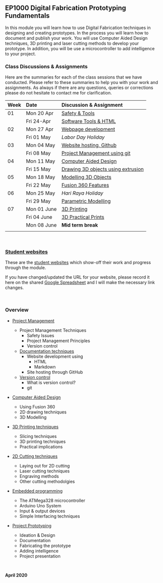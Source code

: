 ## EP1000 Digital Fabrication Prototyping Fundamentals

In this module you will learn how to use Digital Fabrication techniques in designing and creating prototypes.  In the process you will learn how to
document and publish your work.  You will use Computer Aided Design techniques, 3D printing and laser cutting methods to develop your prototype.  In addition,
you will be use a microcontroller to add intelligence to your project.

### Class Discussions & Assignments

Here are the summaries for each of the class sessions that we have conducted.  Please refer to these summaries to help you with your work and assignments.  As always if there are any questions, queries or corrections please do not hesitate to contact me for clarification.

|Week  |**Date**    | **Discussion & Assignment**       |
|:---|:---------- |:----------------------------------|
|01  |Mon 20 Apr  |[Safety & Tools](01_project_management.md) |
|    |Fri 24-Apr  |[Software Tools & HTML](01_project_management.md)|
|02  |Mon 27 Apr  |[Webpage development](02_documentation_techniques.md)|
|    |Fri 01 May  |*Labor Day Holiday*|
|03  |Mon 04 May  |[Website hosting, Github](025_website_development.md)|
|    |Fri 08 May  |[Project Management using git](03_version_control.md)|
|04  |Mon 11 May  |[Computer Aided Design](04_CAD.md)|
|    |Fri 15 May  |[Drawing 3D objects using extrusion](05_Fusion360.md)|
|05  |Mon 18 May  |[Modelling 3D Objects](06_3dmodelling.md)|
|    |Fri 22 May  |[Fusion 360 Features](07_F360Features.md)|
|06  |Mon 25 May  |*Hari Raya Holiday*|
|    |Fri 29 May  |[Parametric Modelling](08_ParametricDesign.md)|
|07  |Mon 01 June |[3D Printing](09_3DPrinting.md)|
|    |Fri 04 June |[3D Practical Prints]()|
|    |Mon 08 June |**Mid term break**|
|    |            |    |


&nbsp;

### [Student websites](2020S1_students.md)

These are the [student websites](2020S1_students.md) which show-off their work and progress through the module.

If you have changed/updated the URL for your website, please record it here on the shared [Google Spreadsheet](https://drive.google.com/file/d/1X9X7FhpFlZU25ybGc4Znd4XozB-3NqZJ/view?usp=sharing) and I will make the necessary link changes.

&nbsp;

### Overview

* [Project Management](01_project_management.md)
    * Project Management Techniques
        * Safety Issues
        * Project Management Principles
        * Version control
    * [Documentation techniques](02_documentation_techniques.md)
        * Website development using
            * HTML
            * Markdown
        * Site hosting through GitHub
    + [Version control](03_version_control.md)
        + What is version control?
        + git

* [Computer Aided Design](sorry.md)
    * Using Fusion 360
    * 2D drawing techniques
    * 3D Modelling

* [3D Printing techniques](sorry.md)
    * Slicing techniques
    * 3D printing techniques
    * Practical implications

* [2D Cutting techniques](sorry.md)
    * Laying out for 2D cutting
    * Laser cutting techniques
    * Engraving methods
    * Other cutting methodolgies

* [Embedded programming](sorry.md)
    * The ATMega328 microcontroller
    * Arduino Uno System
    * Input & output devices
    * Simple Interfacing techniques

* [Project Prototyping](sorry.md)
    * Ideation & Design
    * Documentation
    * Fabricating the prototype
    * Adding intelligence
    * Project presentation

&nbsp;

**April 2020**


